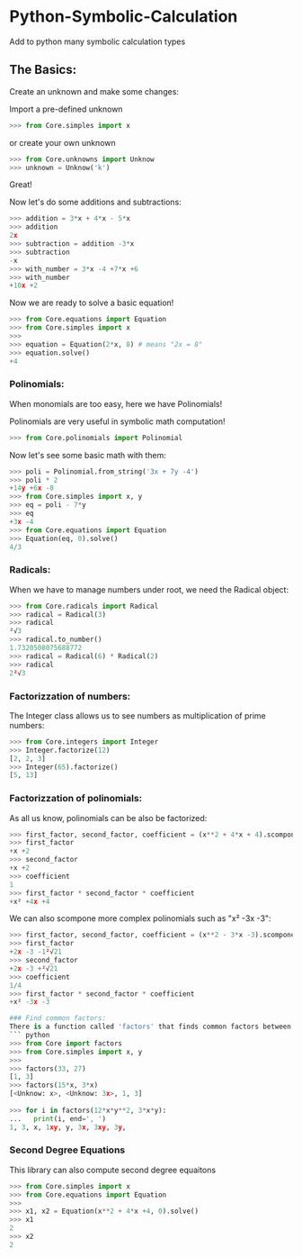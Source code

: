# Python-Symbolic-Calculation
Add to python many symbolic calculation types

## The Basics:
Create an unknown and make some changes:

Import a pre-defined unknown 
``` python
>>> from Core.simples import x
```
or create your own unknown
``` python
>>> from Core.unknowns import Unknow
>>> unknown = Unknow('k')
```
Great!

Now let's do some additions and subtractions:
``` python
>>> addition = 3*x + 4*x - 5*x
>>> addition
2x
>>> subtraction = addition -3*x
>>> subtraction
-x
>>> with_number = 3*x -4 +7*x +6
>>> with_number
+10x +2
```
Now we are ready to solve a basic equation!
``` python
>>> from Core.equations import Equation
>>> from Core.simples import x
>>>
>>> equation = Equation(2*x, 8) # means "2x = 8"
>>> equation.solve()
+4
```

### Polinomials:
When monomials are too easy, here we have Polinomials!

Polinomials are very useful in symbolic math computation!
``` python
>>> from Core.polinomials import Polinomial
```
Now let's see some basic math with them:
``` python
>>> poli = Polinomial.from_string('3x + 7y -4')
>>> poli * 2
+14y +6x -8
>>> from Core.simples import x, y
>>> eq = poli - 7*y
>>> eq
+3x -4
>>> from Core.equations import Equation
>>> Equation(eq, 0).solve()
4/3
```

### Radicals:
When we have to manage numbers under root, we need the Radical object:
``` python
>>> from Core.radicals import Radical
>>> radical = Radical(3)
>>> radical
²√3
>>> radical.to_number()
1.7320508075688772
>>> radical = Radical(6) * Radical(2)
>>> radical
2²√3
```


### Factorizzation of numbers:
The Integer class allows us to see numbers as multiplication of prime numbers:
``` python
>>> from Core.integers import Integer
>>> Integer.factorize(12)
[2, 2, 3]
>>> Integer(65).factorize()
[5, 13]
```

### Factorizzation of polinomials:
As all us know, polinomials can be also be factorized:
``` python
>>> first_factor, second_factor, coefficient = (x**2 + 4*x + 4).scompone()
>>> first_factor
+x +2
>>> second_factor 
+x +2
>>> coefficient
1
>>> first_factor * second_factor * coefficient
+x² +4x +4
```
We can also scompone more complex polinomials such as "x² -3x -3":
``` python
>>> first_factor, second_factor, coefficient = (x**2 - 3*x -3).scompone()
>>> first_factor
+2x -3 -1²√21
>>> second_factor
+2x -3 +²√21
>>> coefficient
1/4
>>> first_factor * second_factor * coefficient
+x² -3x -3

### Find common factors:
There is a function called 'factors' that finds common factors between items:
``` python
>>> from Core import factors
>>> from Core.simples import x, y
>>>
>>> factors(33, 27)
[1, 3]
>>> factors(15*x, 3*x)
[<Unknow: x>, <Unknow: 3x>, 1, 3]
 
>>> for i in factors(12*x*y**2, 3*x*y):
...   print(i, end=', ')
1, 3, x, 1xy, y, 3x, 3xy, 3y,
```

### Second Degree Equations
This library can also compute second degree equaitons
``` python
>>> from Core.simples import x
>>> from Core.equations import Equation
>>> 
>>> x1, x2 = Equation(x**2 + 4*x +4, 0).solve()
>>> x1
2
>>> x2
2
```

